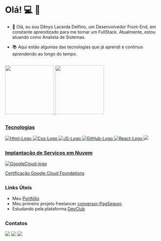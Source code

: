 # Olá! :computer: :iphone:

- 🔭 Olá, eu sou Dênys Lacerda Delfino, um Desenvolvedor Front-End, em constante aprendizado para me tornar um FullStack. Atualmente, estou atuando como Analista de Sistemas.

- 📚 Aqui estão algumas das tecnologias que já aprendi e continuo aprendendo ao longo do tempo.

##
<div>
  <a href="https://github.com/DenysDelfino">
  <img height="160em" src="https://github-readme-stats.vercel.app/api?username=DenysDelfino&show_icons=true&theme=blue-green&include_all_commits=true&count_private=true"/>
  <img height="160em" src="https://github-readme-stats.vercel.app/api/top-langs/?username=DenysDelfino&layout=compact&langs_count=7&theme=blue-green"/>
</div>

##

### Tecnologias

<img src="https://img.shields.io/badge/HTML5-E34F26?style=for-the-badge&logo=html5&logoColor=white" alt="Html-Logo"/> <img src="https://img.shields.io/badge/CSS3-1572B6?style=for-the-badge&logo=css3&logoColor=white" alt="Css-Logo"/> <img src="https://img.shields.io/badge/JavaScript-F7DF1E?style=for-the-badge&logo=javascript&logoColor=black" alt="JS-Logo"/> <img src="https://img.shields.io/badge/GitHub-100000?style=for-the-badge&logo=github&logoColor=white" alt="GitHub-Logo"/> <img src="https://img.shields.io/badge/React-20232A?style=for-the-badge&logo=react&logoColor=61DAFB" alt="React-Logo"/> <img src="https://img.shields.io/badge/Node%20js-339933?style=for-the-badge&logo=nodedotjs&logoColor=white"/>

##

### Implantação de Serviços em Nuvem

<img src="https://img.shields.io/badge/Google_Cloud-4285F4?style=for-the-badge&logo=google-cloud&logoColor=white" alt="GoogleCloud-logo"/>

Certificação [Google Cloud Foundations](https://www.cloudskillsboost.google/public_profiles/9f409684-6660-4023-94a3-3623df8f3c84)

##

### Links Úteis

- Meu [Portfólio](https://denysdelfino.github.io/denyslacerda-delfino/)
- Meu primeiro projeto freelancer [conversor-PagSeguro](https://denysdelfino.github.io/conversor-taxa-pagseguro/)
- Estudando pela plataforma [DevClub](https://rodolfomori.com.br/devclub)

##

### Contatos

<div> 

  <a href = "mailto:denyslacerda1990@gmail.com"><img src="https://img.shields.io/badge/Gmail-D14836?style=for-the-badge&logo=gmail&logoColor=white" 
target="_blank"></a>
  <a href = "https://www.linkedin.com/in/denys-lacerda/"><img src="https://img.shields.io/badge/LinkedIn-0077B5?style=for-the-badge&logo=linkedin&logoColor=white"
target="_blank"></a>
  <a href="https://wa.me/5511989351716" target="_blank"><img src="https://img.shields.io/badge/WhatsApp-25D366?style=for-the-badge&logo=whatsapp&logoColor=white" 
target="_blank"></a>

<div>

##
